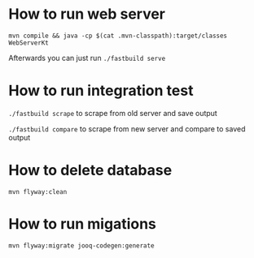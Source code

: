 # How to run web server

`mvn compile && java -cp $(cat .mvn-classpath):target/classes WebServerKt`

Afterwards you can just run `./fastbuild serve`

# How to run integration test

`./fastbuild scrape` to scrape from old server and save output

`./fastbuild compare` to scrape from new server and compare to saved output

# How to delete database

`mvn flyway:clean`

# How to run migations

`mvn flyway:migrate jooq-codegen:generate`
